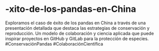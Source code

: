 # -xito-de-los-pandas-en-China
Exploramos el caso de éxito de los pandas en China a través de una presentación detallada que destaca las estrategias de conservación y reproducción. Un modelo de colaboración y ciencia aplicada que puede inspirar proyectos en GitHub y GitLab para la protección de especies. #ConservaciónPandas #ColaboraciónCientífica
